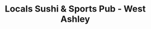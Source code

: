 ---
layout: place
title: "Locals Sushi & Sports Pub - West Ashley"
permalink: /south-carolina/charleston/locals-sushi-sports-pub-west-ashley.html
stateAbbr: SC
stateName: South Carolina
cityName: Charleston
seo:
  name: "Locals Sushi & Sports Pub - West Ashley"
  type: Restaurant
  links: http://www.localssushi.com/
description: "Locals Sushi & Sports Pub - West Ashley serves delicious sushi in Charleston, South Carolina. Try fresh Japanese dishes for a great dining experience. "
place_id: ChIJ6R2WXq97_ogRzqxo5MBMfEQ
photos:
  - name: >-
      places/ChIJ6R2WXq97_ogRzqxo5MBMfEQ/photos/AeeoHcIdnIlrOj0QPTadOsFItgy2k0hcmqB0NnbfY1c8fkBtRdDypfQ3CH1XWdn8q_so_U0tX1Z8UxYvFknxMPjdOXkivBbGta3mWv5Rz86D6cwCJdsczSKlbnuYaHBH6oBZi1G_wJlZGS63N51DOc5lMhFFlKsH4McfGDV1RK1GoxDQv5WQ7PhXDUQAH97FHxYzqwiYh794IBravc2QKXjAV9KolyOy_E0lxNPtLWT8v_gwjef4YzHoqZFR9r5UPJJE-1e9Fsr5hit4YHVG2Fr930Bgu3WhxlpoRopYKr9zg8Lwkja1q59nRaPtI9zytteBLFbcWWsfQcCFmvlUrGaWqY2wXqbilcrBHqkRsvrpN_8935jki75lB8F78MRKv3v8Xn-G7bAIV28JNhY6P2RsNPjC3udPs3MSJgUDEpxrcLF2cs4
    widthPx: 2000
    heightPx: 1333
    authorAttributions:
      - displayName: Virtual Realty
        uri: https://maps.google.com/maps/contrib/112722490880280490705
        photoUri: >-
          https://lh3.googleusercontent.com/a-/ALV-UjW3tJ6mJDGZ1lUVpbGpZ6-ipqStr1y8jQIsMXPK3iy74RjVxsw=s100-p-k-no-mo
    flagContentUri: >-
      https://www.google.com/local/imagery/report/?cb_client=maps_api_places.places_api&image_key=!1e10!2sCIHM0ogKEICAgIC0gbva_gE&hl=en-US
    googleMapsUri: >-
      https://www.google.com/maps/place//data=!3m4!1e2!3m2!1sCIHM0ogKEICAgIC0gbva_gE!2e10!4m2!3m1!1s0x88fe7baf5e961de9:0x447c4cc0e468acce
  - name: >-
      places/ChIJ6R2WXq97_ogRzqxo5MBMfEQ/photos/AeeoHcISXYC-UP9s8IqusrVO8DJ2ZqGh3xDqm41IwItMCXao_G6pSBZF-TxtYK8kCYIAlDZ9e-sH5_QXadVwvb2LTChPUu2GvqGrFfCuwj3y99xP1mTHAgS6ZnyQp5zmGHjgt3GK5NO4LkJEgLOnCuYZtoQLq7RNrGukloDozvtqGMphFc8XToSXuNFwiiqNfU3_CBeWuHhNdkrrWdE-quE_P1D7pD3SrH20hmqKdWsgJH0G2esCFhxRSDx703IurIltDOvozgX47hnvleR7gGXQWhtC9jEVY2V6g8TnYS9cdvPHhA
    widthPx: 828
    heightPx: 465
    authorAttributions:
      - displayName: Locals Sushi & Sports Pub - West Ashley
        uri: https://maps.google.com/maps/contrib/113407213544690226437
        photoUri: >-
          https://lh3.googleusercontent.com/a-/ALV-UjUOLRi2UFMu7SXm_NtstiCy2e3dk9PSw4amtZRLsDMwa5jLeZ-P=s100-p-k-no-mo
    flagContentUri: >-
      https://www.google.com/local/imagery/report/?cb_client=maps_api_places.places_api&image_key=!1e10!2sAF1QipNkHInSQN1DhjWgf30pwdvZgc9VxkmgPmdUVdeL&hl=en-US
    googleMapsUri: >-
      https://www.google.com/maps/place//data=!3m4!1e2!3m2!1sAF1QipNkHInSQN1DhjWgf30pwdvZgc9VxkmgPmdUVdeL!2e10!4m2!3m1!1s0x88fe7baf5e961de9:0x447c4cc0e468acce
  - name: >-
      places/ChIJ6R2WXq97_ogRzqxo5MBMfEQ/photos/AeeoHcJGTf3tetlVYMbeSjPc1O4cMPLcFQAOiz7r-Jbpz_k0Ntrc1rEn6cin1Sh1bMTemuA_ueDCI3Q0Yflkx4D8IqwF5I3wpkowfUbnWzwnPVLqZOkMoXXN2-3-6OJhgD7KV2vCoRnlygB6jxIucF4hf7f38U3Is448ggP76R2VrQ0FMey6W_l-O91_sfpKZnHqAiu2amGrkjL3R9Ih-Y1g3CKNiwm6vZ6HlKXcvpSk2LZ9-jBX6Mdh0iimf1e1t0S_raW7tuSdWU99zZcTnLqTQAW9GqioJgplAZxnyx1mvNd_pBW9Uu5K0LDEndqvY8ZTkioPAUtHgBbdc6q3Q2vgAxmhBKwMpr4CFdA4dRiSZ4fqSJH1GaLCNHHFAwJmw3dYsep7STpUgN8rjZsuziAChKi_bWEwEZ9W5d-P9jY4nKEuBw
    widthPx: 3024
    heightPx: 3024
    authorAttributions:
      - displayName: Kevin McFarland
        uri: https://maps.google.com/maps/contrib/100856266689834278805
        photoUri: >-
          https://lh3.googleusercontent.com/a-/ALV-UjUiUlaBT3czfkaj9WAmaXRm0OOIxnlF9kqqZmNs55O84nieJ8oQ=s100-p-k-no-mo
    flagContentUri: >-
      https://www.google.com/local/imagery/report/?cb_client=maps_api_places.places_api&image_key=!1e10!2sCIHM0ogKEICAgICHtPPdfg&hl=en-US
    googleMapsUri: >-
      https://www.google.com/maps/place//data=!3m4!1e2!3m2!1sCIHM0ogKEICAgICHtPPdfg!2e10!4m2!3m1!1s0x88fe7baf5e961de9:0x447c4cc0e468acce
  - name: >-
      places/ChIJ6R2WXq97_ogRzqxo5MBMfEQ/photos/AeeoHcIgLWJLtnUss8tgTcHDESLL-VONVY4rR67QiRcxSvscMtw_hmk7TCtjs9boG79TNj4booupkeyhwpBK1U2hpXAUZkt34ppqXv98uOgNT9xA3YfjVQZF5NMc5zUYhyrEH5laiur6c1nfyMHTEb9P6Q6lmteTnxtQbz_rwnvGpEYtPQ3Vmzab50D1Qm0LSgBw197WskVA7gXNlmHkiKqOA0ak_2hYB8g8uNXWxpKOGMTiVDdQ8jcTSCgIdh3earRGIn1d6hwGx06h4JfB8vix2aIfN4-FYi50W5WhduvDFyY11Q
    widthPx: 512
    heightPx: 341
    authorAttributions:
      - displayName: Locals Sushi & Sports Pub - West Ashley
        uri: https://maps.google.com/maps/contrib/113407213544690226437
        photoUri: >-
          https://lh3.googleusercontent.com/a-/ALV-UjUOLRi2UFMu7SXm_NtstiCy2e3dk9PSw4amtZRLsDMwa5jLeZ-P=s100-p-k-no-mo
    flagContentUri: >-
      https://www.google.com/local/imagery/report/?cb_client=maps_api_places.places_api&image_key=!1e10!2sAF1QipOIM1U-Hr9n-V75nY3HhfAuTniUvJB8zwIXmQYF&hl=en-US
    googleMapsUri: >-
      https://www.google.com/maps/place//data=!3m4!1e2!3m2!1sAF1QipOIM1U-Hr9n-V75nY3HhfAuTniUvJB8zwIXmQYF!2e10!4m2!3m1!1s0x88fe7baf5e961de9:0x447c4cc0e468acce
  - name: >-
      places/ChIJ6R2WXq97_ogRzqxo5MBMfEQ/photos/AeeoHcIxk_M1HvRASGlkeuVsbj6b5s8YIOXTvYRlYE8nLOprlbJNYrdigNg4jdxLmSEUTcrI_QSIRLf1UhaSjkHa6xjmUVCNFT7YqJbHYX8DPGp1-LM5xj8TJiLCHhlhWUyAPHEZMkhT_oYV2MvAvFGqYkQNe6fbmRwRg00SLksBPpWPJaaMsD7QANhEf8RP4MKi-3KO7Ff9tfP-ECD1PwcTOLBZUEOE8ytvu8i7FFB2Aro59N-f_bB1-kpDTta68ThPAL8g2a-Nn41cFGtVJNV-AOTfPydvaA79ekJiyLSi-25R2A
    widthPx: 348
    heightPx: 512
    authorAttributions:
      - displayName: Locals Sushi & Sports Pub - West Ashley
        uri: https://maps.google.com/maps/contrib/113407213544690226437
        photoUri: >-
          https://lh3.googleusercontent.com/a-/ALV-UjUOLRi2UFMu7SXm_NtstiCy2e3dk9PSw4amtZRLsDMwa5jLeZ-P=s100-p-k-no-mo
    flagContentUri: >-
      https://www.google.com/local/imagery/report/?cb_client=maps_api_places.places_api&image_key=!1e10!2sAF1QipPE-gHl2P_PG90PiCdaayw-4z24eX1JvHJKxMAK&hl=en-US
    googleMapsUri: >-
      https://www.google.com/maps/place//data=!3m4!1e2!3m2!1sAF1QipPE-gHl2P_PG90PiCdaayw-4z24eX1JvHJKxMAK!2e10!4m2!3m1!1s0x88fe7baf5e961de9:0x447c4cc0e468acce
  - name: >-
      places/ChIJ6R2WXq97_ogRzqxo5MBMfEQ/photos/AeeoHcI1j_CwKFi2CqdyxRxMb-ru6clKp765YKwOxnKWoD6GqalLvxRSunlEjj2oTSlGdxNdKpBu9DgkZoMrWQrpuFLo9vCnNBtb0XiY9guRQWUj2XQNSlyA2BZK_xeQ5ybMrwDkJUffDqSZ7g4XFKWXiTAtutOUMZDzWn0obl7Ex3_5BDFLdWVe0v8vZAy6pRWk7S3dS2QxbpWIxvBIvw_cbUOgXUWfNxaOLOfpCc0V7zBlX82G-gcCtkZRZt-Mm3abLF1JartV0j6tB3H2v2bZY669-iGq3GWmjuLXjoLx63G_fQ
    widthPx: 384
    heightPx: 512
    authorAttributions:
      - displayName: Locals Sushi & Sports Pub - West Ashley
        uri: https://maps.google.com/maps/contrib/113407213544690226437
        photoUri: >-
          https://lh3.googleusercontent.com/a-/ALV-UjUOLRi2UFMu7SXm_NtstiCy2e3dk9PSw4amtZRLsDMwa5jLeZ-P=s100-p-k-no-mo
    flagContentUri: >-
      https://www.google.com/local/imagery/report/?cb_client=maps_api_places.places_api&image_key=!1e10!2sAF1QipPCNicnVvyEEEvt6I3wZ6Wd3e0KZm_IBNkLR2Wu&hl=en-US
    googleMapsUri: >-
      https://www.google.com/maps/place//data=!3m4!1e2!3m2!1sAF1QipPCNicnVvyEEEvt6I3wZ6Wd3e0KZm_IBNkLR2Wu!2e10!4m2!3m1!1s0x88fe7baf5e961de9:0x447c4cc0e468acce
  - name: >-
      places/ChIJ6R2WXq97_ogRzqxo5MBMfEQ/photos/AeeoHcL0JQZNxhbktqaSGCUpo8rfVg2IQ_3DFsie7-bvMfkpI6_qUtSNSuqzUwP5W822hfGQBUQG87R0vAihOxON2gP_r4_XP-e0GJNgAwqgtGPFHoavvQg1iYQL142-qKGk421ZK953Wj1OrM9Q4FxtQr-iEb7tEZjlO7-yLK8wg4seNdPx0K_B1MrKUUyhUrtOzobeig7UTceYYc2qi5CvGxmp754EMLWQFChAzULjUPL8lVfvzokE4x_reg5Zb2SMMxLHw_fw69YBugM_F319_PfWfwCZjswiBYrtdtNdhtr7wg
    widthPx: 512
    heightPx: 341
    authorAttributions:
      - displayName: Locals Sushi & Sports Pub - West Ashley
        uri: https://maps.google.com/maps/contrib/113407213544690226437
        photoUri: >-
          https://lh3.googleusercontent.com/a-/ALV-UjUOLRi2UFMu7SXm_NtstiCy2e3dk9PSw4amtZRLsDMwa5jLeZ-P=s100-p-k-no-mo
    flagContentUri: >-
      https://www.google.com/local/imagery/report/?cb_client=maps_api_places.places_api&image_key=!1e10!2sAF1QipNzMTN5v2DniQ0-GAWyD18PbTwwcirJnTuViQNj&hl=en-US
    googleMapsUri: >-
      https://www.google.com/maps/place//data=!3m4!1e2!3m2!1sAF1QipNzMTN5v2DniQ0-GAWyD18PbTwwcirJnTuViQNj!2e10!4m2!3m1!1s0x88fe7baf5e961de9:0x447c4cc0e468acce
  - name: >-
      places/ChIJ6R2WXq97_ogRzqxo5MBMfEQ/photos/AeeoHcI7SVNZxb6Gp3V95CM3QseANHRLBccF0ptBpW2kiwYVQTqwQBj-mmLrERuy2RmGzthN157OIoBakHMFv06VrKq6zabzGTt9M4keN0YikCT1NGtPLX-OX5FOWZAdhEmgB5HINfgqLKtHz5QX5GYw8FT1RiXPvMxhN6WOkQgRvdUh9y1StK4bbiTVyAaY_T6IkP2tpy0L4daxaTLGv34ryolAhtgPZVtIT9qMegAR1T0P_A2mJczCEirwMyj32xU5tZG8JAFtPbyEOXkcHaJO3zLG7VbNl-tso5w9otLwZIByfwQczABlgLst5XYeQTvBjqcLL6n7hDioh2Pmns5sV0KPLk-0fW3bm_tmWExIg409ixEigPyU2QNHpRIeZSWasCrhlIixYzQd2Ipipx5NhQaHXSrS76lnJOivZak-Qaw85A
    widthPx: 4800
    heightPx: 3599
    authorAttributions:
      - displayName: The 2 C's
        uri: https://maps.google.com/maps/contrib/111005520012833171034
        photoUri: >-
          https://lh3.googleusercontent.com/a-/ALV-UjWjaIF_9JvVB1DBOTjBUPMVwhCeSy9JiDUQNce7fxx3BGIQhDtLzQ=s100-p-k-no-mo
    flagContentUri: >-
      https://www.google.com/local/imagery/report/?cb_client=maps_api_places.places_api&image_key=!1e10!2sCIHM0ogKEICAgICGj7OoOQ&hl=en-US
    googleMapsUri: >-
      https://www.google.com/maps/place//data=!3m4!1e2!3m2!1sCIHM0ogKEICAgICGj7OoOQ!2e10!4m2!3m1!1s0x88fe7baf5e961de9:0x447c4cc0e468acce
  - name: >-
      places/ChIJ6R2WXq97_ogRzqxo5MBMfEQ/photos/AeeoHcKRqyjHH8k2qIX_ji87P8XcfuzK__x2XxtAEfbw7ZHZRXwsD5P7lEiv1MA1yKsfA5NmyZJdRS44L6lxCmjUX98vE4EQYvBfiqcyY9b__dy1YBlDMfxuPf88_srLjHfiW1mCr4_emFHF0LfjneaLfA-59xzcTljanZpO8ZRBHFS_eKlZEalh5msNGSAlmU8-PXyY4BTKxIFciEMcjVl512fv0cq626cT4wvE_Bn8CVIFEkhL2TUzo2jIgdJiSOFLmkxKM1OzKaFhuF8N3ribxu202fveKfwK-QTrE8uHFWwWqyOVUdB7dORTfItl4RuaMSM6WIQV_mdoYNnLyD0H0HMS0ofb9m9KFwVmidLsxqn_nPcnypAANX4SOtc3GfaWG-0g9CO0pG9wAytMFl8D4Pg2gpretPd6rEcsaKFG4gqeEg
    widthPx: 3024
    heightPx: 4032
    authorAttributions:
      - displayName: Julie Jones
        uri: https://maps.google.com/maps/contrib/110660670474821291265
        photoUri: >-
          https://lh3.googleusercontent.com/a-/ALV-UjWXgHAkJsRnWoLRzxmu8v4J1JPxvSKtEW1qxlgoD0CELFOYnc0X=s100-p-k-no-mo
    flagContentUri: >-
      https://www.google.com/local/imagery/report/?cb_client=maps_api_places.places_api&image_key=!1e10!2sCIHM0ogKEICAgICxsqfSPA&hl=en-US
    googleMapsUri: >-
      https://www.google.com/maps/place//data=!3m4!1e2!3m2!1sCIHM0ogKEICAgICxsqfSPA!2e10!4m2!3m1!1s0x88fe7baf5e961de9:0x447c4cc0e468acce
  - name: >-
      places/ChIJ6R2WXq97_ogRzqxo5MBMfEQ/photos/AeeoHcKQv8-Mcga3-DfLLganwuR2evvWw2aylLNQu9FOUelP5sCjCrmyiz8l7NG6Fu42fPx0jRtNCo5oxettn5mydPHO39dlgtga_u7FIgmUsoG9Qb549OLGiBdDFI0ofZlmsxdI9IHfdEsTqHfV5rGiAqpyp4QwHyzGs5haZvNmxuQWXscGpqYjOkUTZZ8FDCLcoqtsA1j_zrhDXtCGWwP-pMY6nihAQe-C2jCrcmedMgsuOMs8GDA1OiPa7DftqR2lo3vHyT7y7_5RUFweHubg78Tslr4X93s1xHfOEl3fWGuG53ITvJ744vUWa2OXk0BJi8faTowkBVHCExOo4alHvFwkQuO2N4mwKVjz8odMgcoHlNt0KEqlKqxtfp3HRpFCtO9UZ-Rh6BXgFgebC660n5SssUerN5MNAFd2-ZAN-WSWNw
    widthPx: 3024
    heightPx: 4032
    authorAttributions:
      - displayName: Robert Moore
        uri: https://maps.google.com/maps/contrib/102803122776252012279
        photoUri: >-
          https://lh3.googleusercontent.com/a-/ALV-UjV89VmNbQQI-kQNS00mzye7wGqLKh7b9qbmQkotxZGsmUdY-FG98A=s100-p-k-no-mo
    flagContentUri: >-
      https://www.google.com/local/imagery/report/?cb_client=maps_api_places.places_api&image_key=!1e10!2sCIHM0ogKEICAgIDKhOKuKg&hl=en-US
    googleMapsUri: >-
      https://www.google.com/maps/place//data=!3m4!1e2!3m2!1sCIHM0ogKEICAgIDKhOKuKg!2e10!4m2!3m1!1s0x88fe7baf5e961de9:0x447c4cc0e468acce
address: 1680 Old Towne Rd, Charleston, SC 29407, USA
street: 1680 Old Towne Rd
city: Charleston
state: SC
zip: '29407'
country: USA
neighborhood: West Ashley
latitude: '32.816703'
longitude: '-79.992720'
accessibility_options:
  wheelchairAccessibleParking: true
  wheelchairAccessibleEntrance: true
  wheelchairAccessibleRestroom: true
  wheelchairAccessibleSeating: true
business_status: OPERATIONAL
name: Locals Sushi & Sports Pub - West Ashley
google_maps_links:
  directionsUri: >-
    https://www.google.com/maps/dir//''/data=!4m7!4m6!1m1!4e2!1m2!1m1!1s0x88fe7baf5e961de9:0x447c4cc0e468acce!3e0
  placeUri: https://maps.google.com/?cid=4934903683040718030
  writeAReviewUri: >-
    https://www.google.com/maps/place//data=!4m3!3m2!1s0x88fe7baf5e961de9:0x447c4cc0e468acce!12e1
  reviewsUri: >-
    https://www.google.com/maps/place//data=!4m4!3m3!1s0x88fe7baf5e961de9:0x447c4cc0e468acce!9m1!1b1
  photosUri: >-
    https://www.google.com/maps/place//data=!4m3!3m2!1s0x88fe7baf5e961de9:0x447c4cc0e468acce!10e5
primary_type: Sushi Restaurant
opening_hours:
  regular: null
  current: null
secondary_opening_hours:
  regular:
    weekdayDescriptions: null
    type: null
  current:
    weekdayDescriptions: null
    type: null
phone: (843) 763-3908
price_level: PRICE_LEVEL_MODERATE
price_range: $10 &ndash; $20
rating: '4.4'
rating_count: 853
website: http://www.localssushi.com/
reviews: null
parking_options: null
payment_options: null
allow_dogs: null
curbside_pickup: null
delivery: null
dine_in: null
good_for_children: null
good_for_groups: null
good_for_sports: null
live_music: null
menu_for_children: null
outdoor_seating: null
reservable: null
restroom: null
serves_beer: null
serves_breakfast: null
serves_brunch: null
serves_cocktails: null
serves_coffee: null
serves_dinner: null
serves_dessert: null
serves_lunch: null
serves_vegetarian_food: null
serves_wine: null
takeout: null
summary: null

---